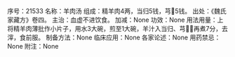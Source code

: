 序号：21533
名称：羊肉汤
组成：精羊肉4两，当归5钱，芎5钱。
出处：《魏氏家藏方》卷四。
主治：血虚不进饮食。
加减：None
功效：None
用法用量：上将精羊肉薄批作小片子，用水3大碗，煎至1大碗，羊汁入当归、芎，再煮7分，去滓，食前服。
制备方法：None
临床应用：None
各家论述：None
用药禁忌：None
附注：None
